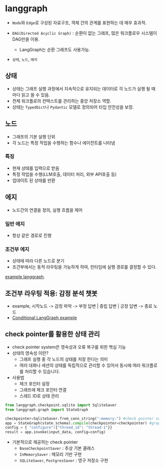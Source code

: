 # langgraph

- `Node`와 `Edge`로 구성된 자료구조, 객체 간의 관계를 표현하는 데 매우 효과적.  
- `DAG(Directed Acyclic Graph)` : 순환이 없는 그래프, 많은 워크플로우 시스템이 DAG만을 이용.
  - LangGraph는 순환 그래프도 사용가능. 

- `상태`, `노드`, `에지`

## 상태
  - 상태는 그래프 실행 과정에서 지속적으로 유지되는 데이터로 각 노드가 실행 될 때 마다 읽고 쓸 수 있음. 
  - 전체 워크플로의 컨텍스트를 관리하는 중앙 저장소 역할.  
  - 상태는 `TypedDict`나 `Pydantic` 모델로 정의되어 타입 안전성을 보장.  

## 노드 

- 그래프의 기본 실행 단위 
- 각 노드는 특정 작업을 수행하는 함수나 에이전트를 나타냄

### 특징

- 현재 상태를 입력으로 받음
- 특정 작업을 수행(LLM호출, 데이터 처리, 외부 API호출 등)
- 업데이트 된 상태를 반환 

## 에지 

- 노드간의 연결을 정의, 실행 흐름을 제어

### 일반 에지

- 항상 같은 경로로 진행

### 조건부 에지

- 상태에 따라 다른 노드로 분기 
- 조건부에서는 동적 라우팅을 가능하게 하여, 런타임에 실행 경로를 결정할 수 있다. 

[example langgraph](./hello_langgraph.py). 

## 조건부 라우팅 적용: 감정 분석 챗봇

- example, 시작노드 -> 감정 파악 -> 부정 답변 | 중립 답변 | 긍정 답변 -> 종료 노드
- [Conditional LangGraph example](./conditional_routing.py)  

## check pointer를 활용한 상태 관리

- check pointer system은 영속성과 오류 복구를 위한 핵심 기능 
- 상태의 영속성 이란? 
  - 그래프 실행 중 각 노드의 상태를 저장 한다는 의미 
  - 여러 대화나 세션의 상태를 독립적으로 관리할 수 있어서 동시에 여러 워크플로를 처리할 수 있습니다.  
- 사용법
  - 체크 포인터 설정
  - 그래프에 체크 포인터 연결
  - 스레드 ID로 상태 관리 

```python
from langgraph.checkpoint.sqlite import SqliteSaver
from langgraph.graph import StateGraph

checkpointer=SqliteSaver.from_conn_string(":memory:") #check pointer setting
app = StateGraph(state_schema).compile(checkpointer=checkpointer) #graph에 체크 포인터 연결
config = { "configure":{"thread_id": "thread-1"}}
result = app.invoke(input_data, config=config)

```

- 기본적으로 제공하는 check pointer
  - `BaseCheckpointSaver` : 추상 기본 클래스
  - `InMemorySaver` : 메모리 기반 구현
  - `SQLiteSaver`, `PostgresSaver` : 영구 저장소 구현 
